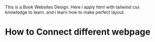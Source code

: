 This is a Book Websites Design. 
Here i apply html with tailwind css knowledge to learn.
and i learn how to make perfect layout. 
# How to Connect different webpage 

